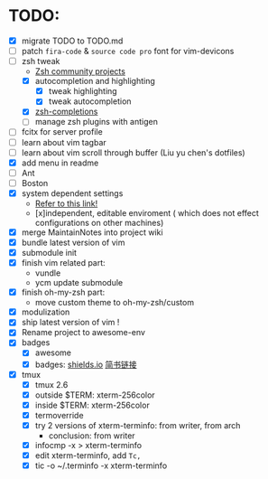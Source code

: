 # TODO:
 - [x] migrate TODO to TODO.md
 - [ ] patch `fira-code` & `source code pro` font for vim-devicons
 - [ ] zsh tweak
    - [Zsh community projects](https://github.com/zsh-users)
    - [x] autocompletion and highlighting
        - [x] tweak highlighting
        - [x] tweak autocompletion
    - [x] [zsh-completions](https://github.com/zsh-users/zsh-completions)
    - [ ] manage zsh plugins with antigen
 - [ ] fcitx for server profile
 - [ ] learn about vim tagbar
 - [ ] learn about vim scroll through buffer (Liu yu chen's dotfiles)
 - [x] add menu in readme
 - [ ] Ant
 - [ ] Boston
 - [x] system dependent settings
    - [Refer to this link!](https://github.com/Leoyzen/dotfiles)
    - [x]independent, editable enviroment ( which does not effect configurations on other machines)
 - [x] merge MaintainNotes into project wiki
 - [x] bundle latest version of vim
 - [x] submodule init
 - [x] finish vim related part:
    - vundle
    - ycm update submodule
 - [x] finish oh-my-zsh part:
    - move custom theme to oh-my-zsh/custom
 - [x] modulization
 - [x] ship latest version of vim !
 - [x] Rename project to awesome-env
 - [x] badges
    - [x] awesome
    - [x] badges: [shields.io](https://img.shields.io/) [简书链接](http://www.jianshu.com/p/e9ce56cb24ef)
 - [x] tmux 
    - [x] tmux 2.6
    - [x] outside $TERM: xterm-256color
    - [x] inside $TERM: xterm-256color
    - [x] termoverride
    - [x] try 2 versions of xterm-terminfo: from writer, from arch
        - conclusion: from writer
    - [x] infocmp -x > xterm-terminfo
    - [x] edit xterm-terminfo, add `Tc,`
    - [x] tic -o ~/.terminfo -x xterm-terminfo
